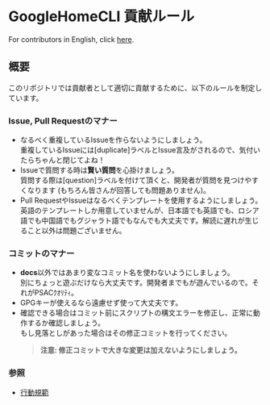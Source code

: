 # GoogleHomeCLI 貢献ルール

For contributors in English, click [here](CONTRIBUTING.md).

## 概要

このリポジトリでは貢献者として適切に貢献するために、以下のルールを制定しています。   

### Issue, Pull Requestのマナー

-   なるべく重複しているIssueを作らないようにしましょう。  
    重複しているIssueには\[duplicate\]ラベルとIssue言及がされるので、気付いたらちゃんと閉じてよね！
-   Issueで質問する時は**賢い質問**を心掛けましょう。  
    質問する際は\[question\]ラベルを付けて頂くと、開発者が質問を見つけやすくなります (もちろん皆さんが回答しても問題ありません)。
-   Pull RequestやIssueはなるべくテンプレートを使用するようにしましょう。  
    英語のテンプレートしか用意していませんが、日本語でも英語でも、ロシア語でも中国語でもグジャラト語でもなんでも大丈夫です。解読に遅れが生じること以外は問題ございません。
  
### コミットのマナー

-   **docs**以外ではあまり変なコミット名を使わないようにしましょう。  
    別にちょっと遊ぶだけなら大丈夫です。開発者までもが遊んでいるので。それがPSACｸｵﾘﾃｨ。
-   GPGキーが使えるなら遠慮せず使って大丈夫です。  
-   確認できる場合はコミット前にスクリプトの構文エラーを修正し、正常に動作するか確認しましょう。  
    もし見落としがあった場合はその修正コミットを行ってください。
    > **注意: 修正コミットで大きな変更は加えないようにしましょう。**

### 参照

-   [行動規範](CODE_OF_CONDUCT.md)
